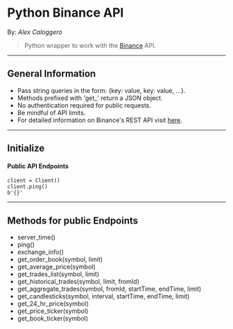 # Python Binance API
By: *Alex Caloggero*

> Python wrapper to work with the [Binance](https://www.binance.com/en) API.

----
## General Information
* Pass string queries in the form: {key: value, key: value, ...}.
* Methods prefixed with 'get_' return a JSON object.
* No authentication required for public requests.
* Be mindful of API limits.
* For detailed information on Binance's REST API visit [here](https://github.com/binance-exchange/binance-official-api-docs/blob/master/rest-api.md).

----
## Initialize
#### Public API Endpoints

    client = Client()
    client.ping()
    b'{}'

----
## Methods for public Endpoints
* server_time()
* ping()
* exchange_info()
* get_order_book(symbol, limit)
* get_average_price(symbol)
* get_trades_list(symbol, limit)
* get_historical_trades(symbol, limit, fromId)
* get_aggregate_trades(symbol, fromId, startTime, endTime, limit)
* get_candlesticks(symbol, interval, startTime, endTime, limit)
* get_24_hr_price(symbol)
* get_price_ticker(symbol)
* get_book_ticker(symbol)
